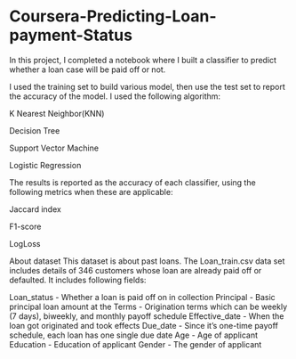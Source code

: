 # Coursera-Predicting-Loan-payment-Status
In this project, I completed a notebook where I built a classifier to predict whether a loan case will be paid off or not.

I used the training set to build various model, then use the test set to report the accuracy of the model. I used the following algorithm:

K Nearest Neighbor(KNN)

Decision Tree

Support Vector Machine

Logistic Regression

The results is reported as the accuracy of each classifier, using the following metrics when these are applicable:

Jaccard index

F1-score

LogLoss

About dataset
This dataset is about past loans. The Loan_train.csv data set includes details of 346 customers whose loan are already paid off or defaulted. It includes following fields:

Loan_status -	Whether a loan is paid off on in collection
Principal -	Basic principal loan amount at the
Terms -	Origination terms which can be weekly (7 days), biweekly, and monthly payoff schedule
Effective_date -	When the loan got originated and took effects
Due_date	- Since it’s one-time payoff schedule, each loan has one single due date
Age	- Age of applicant
Education -	Education of applicant
Gender -	The gender of applicant
